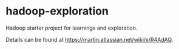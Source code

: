 hadoop-exploration
==================

Hadoop starter project for learnings and exploration.

Details can be found at https://martin.atlassian.net/wiki/x/R4AdAQ.

